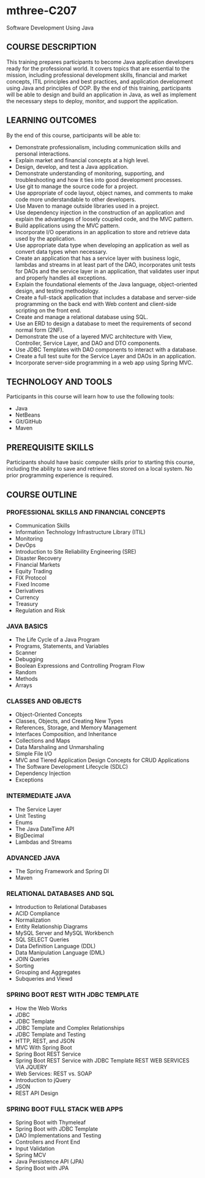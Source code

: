 # mthree-C207
Software Development Using Java


## COURSE DESCRIPTION
This training prepares participants to become Java application developers ready for the professional world.
It covers topics that are essential to the mission, including professional development skills, financial and market
concepts, ITIL principles and best practices, and application development using Java and principles of OOP.
By the end of this training, participants will be able to design and build an application in Java, as well as
implement the necessary steps to deploy, monitor, and support the application.
## LEARNING OUTCOMES
By the end of this course, participants will be able to:
-  Demonstrate professionalism, including communication skills and personal interactions.
-  Explain market and financial concepts at a high level.
-  Design, develop, and test a Java application.
-  Demonstrate understanding of monitoring, supporting, and troubleshooting and how it ties into good
development processes.
-  Use git to manage the source code for a project.
-  Use appropriate of code layout, object names, and comments to make code more understandable to
other developers.
-  Use Maven to manage outside libraries used in a project.
-  Use dependency injection in the construction of an application and explain the advantages of loosely
coupled code, and the MVC pattern.
-  Build applications using the MVC pattern.
-  Incorporate I/O operations in an application to store and retrieve data used by the application.
-  Use appropriate data type when developing an application as well as convert data types when necessary.
-  Create an application that has a service layer with business logic, lambdas and streams in at least part of
the DAO, incorporates unit tests for DAOs and the service layer in an application, that validates user input
and properly handles all exceptions.
-  Explain the foundational elements of the Java language, object-oriented design, and testing
methodology.
-  Create a full-stack application that includes a database and server-side programming on the back end
with Web content and client-side scripting on the front end.
-  Create and manage a relational database using SQL.
-  Use an ERD to design a database to meet the requirements of second normal form (2NF).
-  Demonstrate the use of a layered MVC architecture with View, Controller, Service Layer, and DAO and
DTO components.
-  Use JDBC Templates with DAO components to interact with a database.
-  Create a full test suite for the Service Layer and DAOs in an application.
-  Incorporate server-side programming in a web app using Spring MVC.

## TECHNOLOGY AND TOOLS
Participants in this course will learn how to use the following tools:
-  Java
-  NetBeans
-  Git/GitHub
-  Maven
## PREREQUISITE SKILLS
Participants should have basic computer skills prior to starting this course, including the ability to save and retrieve
files stored on a local system. No prior programming experience is required.
## COURSE OUTLINE
### PROFESSIONAL SKILLS AND FINANCIAL CONCEPTS
-  Communication Skills
-  Information Technology Infrastructure Library (ITIL)
-  Monitoring
-  DevOps
-  Introduction to Site Reliability Engineering (SRE)
-  Disaster Recovery
-  Financial Markets
-  Equity Trading
-  FIX Protocol
-  Fixed Income
-  Derivatives
-  Currency
-  Treasury
-  Regulation and Risk
### JAVA BASICS
-  The Life Cycle of a Java Program
-  Programs, Statements, and Variables
-  Scanner
-  Debugging
-  Boolean Expressions and Controlling Program Flow
-  Random
-  Methods
-  Arrays
### CLASSES AND OBJECTS
-  Object-Oriented Concepts
-  Classes, Objects, and Creating New Types
-  References, Storage, and Memory Management
-  Interfaces Composition, and Inheritance
-  Collections and Maps
-  Data Marshaling and Unmarshaling
-  Simple File I/O
-  MVC and Tiered Application Design Concepts for CRUD Applications
-  The Software Development Lifecycle (SDLC)
-  Dependency Injection
-  Exceptions
### INTERMEDIATE JAVA
-  The Service Layer
-  Unit Testing
-  Enums
-  The Java DateTime API
-  BigDecimal
-  Lambdas and Streams
### ADVANCED JAVA
-  The Spring Framework and Spring DI
-  Maven
### RELATIONAL DATABASES AND SQL
-  Introduction to Relational Databases
-  ACID Compliance
-  Normalization
-  Entity Relationship Diagrams
-  MySQL Server and MySQL Workbench
-  SQL SELECT Queries
-  Data Definition Language (DDL)
-  Data Manipulation Language (DML)
-  JOIN Queries
-  Sorting
-  Grouping and Aggregates
-  Subqueries and Viewd
### SPRING BOOT REST WITH JDBC TEMPLATE
-  How the Web Works
-  JDBC
-  JDBC Template
-  JDBC Template and Complex Relationships
-  JDBC Template and Testing
-  HTTP, REST, and JSON
-  MVC With Spring Boot
-  Spring Boot REST Service
-  Spring Boot REST Service with JDBC Template
REST WEB SERVICES VIA JQUERY
-  Web Services: REST vs. SOAP
-  Introduction to jQuery
-  JSON
-  REST API Design
### SPRING BOOT FULL STACK WEB APPS
-  Spring Boot with Thymeleaf
-  Spring Boot with JDBC Template
-  DAO Implementations and Testing
-  Controllers and Front End
-  Input Validation
-  Spring MCV
-  Java Persistence API (JPA)
-  Spring Boot with JPA